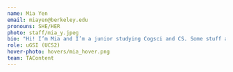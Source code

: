 ```yaml
---
name: Mia Yen
email: miayen@berkeley.edu
pronouns: SHE/HER
photo: staff/mia_y.jpeg
bio: "Hi! I’m Mia and I’m a junior studying Cogsci and CS. Some stuff about me: I’m a Virgo, huge Mind Coffee addict, and once I did a NYT Monday crossword in 3:57 :) Super excited to work with you this fall! "
role: uGSI (UCS2)
hover-photo: hovers/mia_hover.png
team: TAContent
---
```

